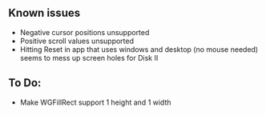 
Known issues
------------

- Negative cursor positions unsupported
- Positive scroll values unsupported
- Hitting Reset in app that uses windows and desktop (no mouse needed) seems to mess up screen holes for Disk II


To Do:
------

- Make WGFillRect support 1 height and 1 width
